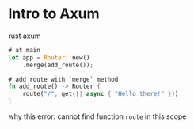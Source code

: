 # Intro to Axum

rust axum
```rs
# at main
let app = Router::new()
    .merge(add_route());

# add route with `merge` method
fn add_route() -> Router {
    route("/", get(|| async { "Hello there!" }))
}
```
why this error: cannot find function `route` in this scope
